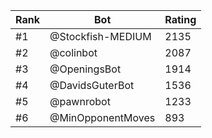Rank|Bot|Rating
---|---|---
#1|@Stockfish-MEDIUM|2135
#2|@colinbot|2087
#3|@OpeningsBot|1914
#4|@DavidsGuterBot|1536
#5|@pawnrobot|1233
#6|@MinOpponentMoves|893
